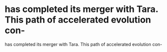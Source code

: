 # has completed its merger with Tara. This path of accelerated evolution con-

has completed its merger with Tara. This path of accelerated evolution con-